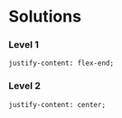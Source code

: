 # Solutions

### Level 1

    justify-content: flex-end;

### Level 2

    justify-content: center;
